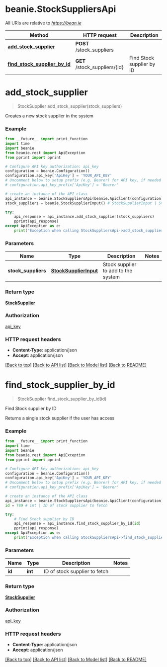 # beanie.StockSuppliersApi

All URIs are relative to *https://bean.ie*

Method | HTTP request | Description
------------- | ------------- | -------------
[**add_stock_supplier**](StockSuppliersApi.md#add_stock_supplier) | **POST** /stock_suppliers | 
[**find_stock_supplier_by_id**](StockSuppliersApi.md#find_stock_supplier_by_id) | **GET** /stock_suppliers/{id} | Find Stock supplier by ID


# **add_stock_supplier**
> StockSupplier add_stock_supplier(stock_suppliers)



Creates a new stock supplier in the system

### Example
```python
from __future__ import print_function
import time
import beanie
from beanie.rest import ApiException
from pprint import pprint

# Configure API key authorization: api_key
configuration = beanie.Configuration()
configuration.api_key['ApiKey'] = 'YOUR_API_KEY'
# Uncomment below to setup prefix (e.g. Bearer) for API key, if needed
# configuration.api_key_prefix['ApiKey'] = 'Bearer'

# create an instance of the API class
api_instance = beanie.StockSuppliersApi(beanie.ApiClient(configuration))
stock_suppliers = beanie.StockSupplierInput() # StockSupplierInput | Stock supplier to add to the system

try:
    api_response = api_instance.add_stock_supplier(stock_suppliers)
    pprint(api_response)
except ApiException as e:
    print("Exception when calling StockSuppliersApi->add_stock_supplier: %s\n" % e)
```

### Parameters

Name | Type | Description  | Notes
------------- | ------------- | ------------- | -------------
 **stock_suppliers** | [**StockSupplierInput**](StockSupplierInput.md)| Stock supplier to add to the system | 

### Return type

[**StockSupplier**](StockSupplier.md)

### Authorization

[api_key](../README.md#api_key)

### HTTP request headers

 - **Content-Type**: application/json
 - **Accept**: application/json

[[Back to top]](#) [[Back to API list]](../README.md#documentation-for-api-endpoints) [[Back to Model list]](../README.md#documentation-for-models) [[Back to README]](../README.md)

# **find_stock_supplier_by_id**
> StockSupplier find_stock_supplier_by_id(id)

Find Stock supplier by ID

Returns a single stock supplier if the user has access

### Example
```python
from __future__ import print_function
import time
import beanie
from beanie.rest import ApiException
from pprint import pprint

# Configure API key authorization: api_key
configuration = beanie.Configuration()
configuration.api_key['ApiKey'] = 'YOUR_API_KEY'
# Uncomment below to setup prefix (e.g. Bearer) for API key, if needed
# configuration.api_key_prefix['ApiKey'] = 'Bearer'

# create an instance of the API class
api_instance = beanie.StockSuppliersApi(beanie.ApiClient(configuration))
id = 789 # int | ID of stock supplier to fetch

try:
    # Find Stock supplier by ID
    api_response = api_instance.find_stock_supplier_by_id(id)
    pprint(api_response)
except ApiException as e:
    print("Exception when calling StockSuppliersApi->find_stock_supplier_by_id: %s\n" % e)
```

### Parameters

Name | Type | Description  | Notes
------------- | ------------- | ------------- | -------------
 **id** | **int**| ID of stock supplier to fetch | 

### Return type

[**StockSupplier**](StockSupplier.md)

### Authorization

[api_key](../README.md#api_key)

### HTTP request headers

 - **Content-Type**: application/json
 - **Accept**: application/json

[[Back to top]](#) [[Back to API list]](../README.md#documentation-for-api-endpoints) [[Back to Model list]](../README.md#documentation-for-models) [[Back to README]](../README.md)

